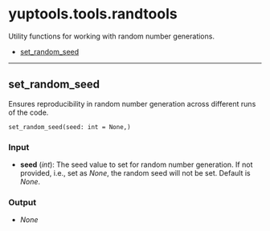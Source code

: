 # yuptools.tools.randtools

Utility functions for working with random number generations.


- [set_random_seed](#set_random_seed)


---


## set_random_seed

Ensures reproducibility in random number generation across different runs of the code.

```
set_random_seed(seed: int = None,)
```

### Input

- **seed** (*int*):
The seed value to set for random number generation.
If not provided, i.e., set as *None*, the random seed will not be set.
Default is *None*.

### Output

- *None*
